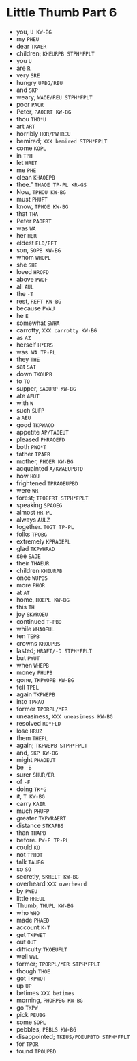 # Little Thumb Part 6

* you, `U KW-BG`
* my `PHEU`
* dear `TKAER`
* children; `KHEURPB STPH*FPLT`
* you `U`
* are `R`
* very `SRE`
* hungry `UPBG/REU`
* and `SKP`
* weary; `WAOE/REU STPH*FPLT`
* poor `PAOR`
* Peter, `PAOERT KW-BG`
* thou `THO*U`
* art `ART`
* horribly `HOR/PWHREU`
* bemired; `XXX bemired STPH*FPLT`
* come `KOPL`
* in `TPH`
* let `HRET`
* me `PHE`
* clean `KHAOEPB`
* thee." `THAOE TP-PL KR-GS`
* Now, `TPHOU KW-BG`
* must `PHUFT`
* know, `TPHOE KW-BG`
* that `THA`
* Peter `PAOERT`
* was `WA`
* her `HER`
* eldest `ELD/EFT`
* son, `SOPB KW-BG`
* whom `WHOPL`
* she `SHE`
* loved `HROFD`
* above `PWOF`
* all `AUL`
* the `-T`
* rest, `REFT KW-BG`
* because `PWAU`
* he `E`
* somewhat `SWHA`
* carrotty, `XXX carrotty KW-BG`
* as `AZ`
* herself `H*ERS`
* was. `WA TP-PL`
* they `THE`
* sat `SAT`
* down `TKOUPB`
* to `TO`
* supper, `SAOURP KW-BG`
* ate `AEUT`
* with `W`
* such `SUFP`
* a `AEU`
* good `TKPWAOD`
* appetite `AP/TAOEUT`
* pleased `PHRAOEFD`
* both `PWO*T`
* father `TPAER`
* mother, `PHOER KW-BG`
* acquainted `A/KWAEUPBTD`
* how `HOU`
* frightened `TPRAOEUPBD`
* were `WR`
* forest; `TPOEFRT STPH*FPLT`
* speaking `SPAOEG`
* almost `HR-PL`
* always `AULZ`
* together. `TOGT TP-PL`
* folks `TPOBG`
* extremely `KPRAOEPL`
* glad `TKPWHRAD`
* see `SAOE`
* their `THAEUR`
* children `KHEURPB`
* once `WUPBS`
* more `PHOR`
* at `AT`
* home, `HOEPL KW-BG`
* this `TH`
* joy `SKWROEU`
* continued `T-PBD`
* while `WHAOEUL`
* ten `TEPB`
* crowns `KROUPBS`
* lasted; `HRAFT/-D STPH*FPLT`
* but `PWUT`
* when `WHEPB`
* money `PHUPB`
* gone, `TKPWOPB KW-BG`
* fell `TPEL`
* again `TKPWEPB`
* into `TPHAO`
* former `TPORPL/*ER`
* uneasiness, `XXX uneasiness KW-BG`
* resolved `RO*FLD`
* lose `HRUZ`
* them `THEPL`
* again; `TKPWEPB STPH*FPLT`
* and, `SKP KW-BG`
* might `PHAOEUT`
* be `-B`
* surer `SHUR/ER`
* of `-F`
* doing `TK*G`
* it, `T KW-BG`
* carry `KAER`
* much `PHUFP`
* greater `TKPWRAERT`
* distance `STKAPBS`
* than `THAPB`
* before. `PW-F TP-PL`
* could `KO`
* not `TPHOT`
* talk `TAUBG`
* so `SO`
* secretly, `SKRELT KW-BG`
* overheard `XXX overheard`
* by `PWEU`
* little `HREUL`
* Thumb, `THUPL KW-BG`
* who `WHO`
* made `PHAED`
* account `K-T`
* get `TKPWET`
* out `OUT`
* difficulty `TKOEUFLT`
* well `WEL`
* former; `TPORPL/*ER STPH*FPLT`
* though `THOE`
* got `TKPWOT`
* up `UP`
* betimes `XXX betimes`
* morning, `PHORPBG KW-BG`
* go `TKPW`
* pick `PEUBG`
* some `SOPL`
* pebbles, `PEBLS KW-BG`
* disappointed; `TKEUS/POEUPBTD STPH*FPLT`
* for `TPOR`
* found `TPOUPBD`
